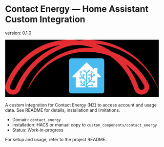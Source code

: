 # Contact Energy — Home Assistant Custom Integration

version: 0.1.0

![Contact Energy Logo](logo.svg)

A custom integration for Contact Energy (NZ) to access account and usage data. See README for details, installation and limitations.

- Domain: `contact_energy`
- Installation: HACS or manual copy to `custom_components/contact_energy`
- Status: Work-in-progress

For setup and usage, refer to the project README.

